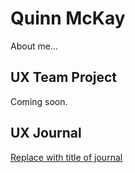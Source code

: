# Quinn McKay

About me...

## UX Team Project

Coming soon.

## UX Journal

[Replace with title of journal](journal/)
